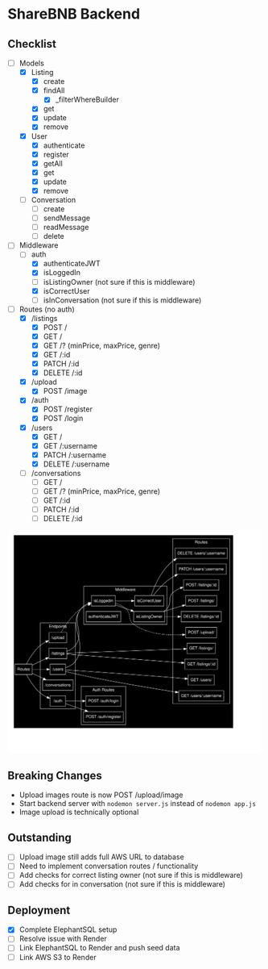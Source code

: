 # ShareBNB Backend

## Checklist

- [ ] Models
    - [X] Listing
        - [X] create
        - [X] findAll
            - [X] _filterWhereBuilder
        - [X] get
        - [X] update
        - [X] remove
    - [X] User
        - [X] authenticate
        - [X] register
        - [X] getAll
        - [X] get
        - [X] update
        - [X] remove
    - [ ] Conversation
        - [ ] create
        - [ ] sendMessage
        - [ ] readMessage
        - [ ] delete

- [ ] Middleware
    - [ ] auth
        - [X] authenticateJWT
        - [X] isLoggedIn
        - [ ] isListingOwner (not sure if this is middleware)
        - [X] isCorrectUser
        - [ ] isInConversation (not sure if this is middleware)

- [ ] Routes (no auth)
    - [X] /listings
        - [X] POST /
        - [X] GET /
        - [X] GET /? (minPrice, maxPrice, genre)
        - [X] GET /:id
        - [X] PATCH /:id
        - [X] DELETE /:id
    - [X] /upload
        - [X] POST /image
    - [X] /auth
        - [X] POST /register
        - [X] POST /login
    - [X] /users
        - [X] GET /
        - [X] GET /:username
        - [X] PATCH /:username
        - [X] DELETE /:username
    - [ ] /conversations
        - [ ] GET /
        - [ ] GET /? (minPrice, maxPrice, genre)
        - [ ] GET /:id
        - [ ] PATCH /:id
        - [ ] DELETE /:id

![Route Diagram](./routeDiagram.svg)

## Breaking Changes

- Upload images route is now POST /upload/image
- Start backend server with `nodemon server.js` instead of `nodemon app.js`
- Image upload is technically optional

## Outstanding

- [ ] Upload image still adds full AWS URL to database
- [ ] Need to implement conversation routes / functionality
- [ ] Add checks for correct listing owner (not sure if this is middleware)
- [ ] Add checks for in conversation (not sure if this is middleware)

## Deployment

- [X] Complete ElephantSQL setup
- [ ] Resolve issue with Render
- [ ] Link ElephantSQL to Render and push seed data
- [ ] Link AWS S3 to Render